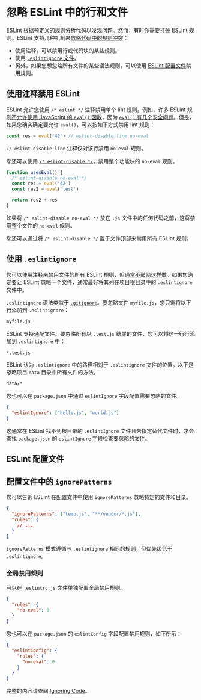 # 忽略 ESLint 中的行和文件

[ESLint](https://eslint.org/) 根据预定义的规则分析代码以发现问题。然而，有时你需要打破 ESLint 规则。ESLint 支持几种机制来[忽略代码中的规则冲突](https://eslint.org/docs/latest/user-guide/configuring/ignoring-code#ignorepatterns-in-config-files)：

- 使用注释，可以禁用行或代码块的某些规则。
- 使用 [`.eslintignore` 文件](https://eslint.org/docs/latest/user-guide/configuring/ignoring-code#the-eslintignore-file)。
- 另外，如果您想忽略所有文件的某些语法规则，可以使用 [ESLint 配置文件](https://github.com/lio-zero/blog/blob/main/%E5%89%8D%E7%AB%AF/ESLint%20%E9%85%8D%E7%BD%AE%E6%96%87%E4%BB%B6.md)禁用规则。

## 使用注释禁用 ESLint

ESLint 允许您使用 `/* eslint */` 注释禁用单个 lint 规则。例如，许多 ESLint 规则[不允许使用 JavaScript 的 `eval()` 函数](https://github.com/lio-zero/blog/blob/main/JavaScript/JavaScript%20Eval.md)，因为 [`eval()` 有几个安全问题](https://alligator.io/js/eval/)。但是，如果您确实确定要允许 `eval()`，可以按如下方式禁用 lint 规则：

```js
const res = eval('42') // eslint-disable-line no-eval
```

`// eslint-disable-line` 注释仅对该行禁用 `no-eval` 规则。

您还可以使用 [`/* eslint-disable */`](https://eslint.org/docs/2.13.1/user-guide/configuring#disabling-rules-with-inline-comments)，禁用整个功能块的 `no-eval` 规则。

```js
function usesEval() {
  /* eslint-disable no-eval */
  const res = eval('42')
  const res2 = eval('test')

  return res2 + res
}
```

如果将 `/* eslint-disable no-eval */` 放在 `.js` 文件中的任何代码之前，这将禁用整个文件的 `no-eval` 规则。

您还可以通过将 `/* eslint-disable */` 置于文件顶部来禁用所有 ESLint 规则。

## 使用 `.eslintignore`

您可以使用注释来禁用文件的所有 ESLint 规则，但[通常不鼓励这样做](https://github.com/sindresorhus/eslint-plugin-unicorn/blob/master/docs/rules/no-abusive-eslint-disable.md)。如果您确定要让 ESLint 忽略一个文件，通常最好将其列在项目根目录中的 `.eslintignore` 文件中。

`.eslintignore` 语法类似于 [`.gitignore`](https://git-scm.com/docs/gitignore)。要忽略文件 `myfile.js`，您只需将以下行添加到 `.eslintignore`：

```txt
myfile.js
```

ESLint 支持通配文件。要忽略所有以 `.test.js` 结尾的文件，您可以将这一行行添加到 `.eslintignore` 中：

```txt
*.test.js
```

ESLint 认为 `.eslintignore` 中的路径相对于 `.eslintignore` 文件的位置。以下是忽略项目 `data` 目录中所有文件的方法。

```txt
data/*
```

您也可以在 `package.json` 中通过 `eslintIgnore` 字段配置需要忽略的文件。

```json
{
  "eslintIgnore": ["hello.js", "world.js"]
}
```

这通常在 ESLint 找不到根目录的 `.eslintIgnore` 文件且未指定替代文件时，才会查找 `package.json` 的 `eslintIgnore` 字段检查要忽略的文件。

## ESLint 配置文件

## 配置文件中的 `ignorePatterns`

您可以告诉 ESLint 在配置文件中使用 `ignorePatterns` 忽略特定的文件和目录。

```json
{
  "ignorePatterns": ["temp.js", "**/vendor/*.js"],
  "rules": {
    // ...
  }
}
```

`ignorePatterns` 模式遵循与 `.eslintignore` 相同的规则，但优先级低于 `.eslintignore`。

### 全局禁用规则

可以在 `.eslintrc.js` 文件单独配置全局禁用规则。

```json
{
  "rules": {
    "no-eval": 0
  }
}
```

您也可以在 `package.json` 的 `eslintConfig` 字段配置禁用规则，如下所示：

```json
{
  "eslintConfig": {
    "rules": {
      "no-eval": 0
    }
  }
}
```

完整的内容请查阅 [Ignoring Code](https://eslint.org/docs/latest/user-guide/configuring/ignoring-code)。
